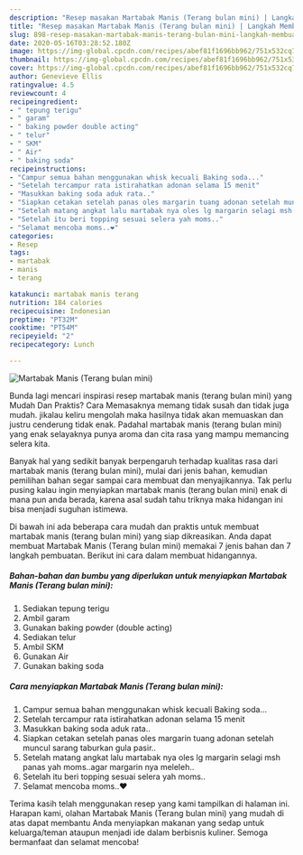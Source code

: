 ```yaml
---
description: "Resep masakan Martabak Manis (Terang bulan mini) | Langkah Membuat Martabak Manis (Terang bulan mini) Yang Sedap"
title: "Resep masakan Martabak Manis (Terang bulan mini) | Langkah Membuat Martabak Manis (Terang bulan mini) Yang Sedap"
slug: 898-resep-masakan-martabak-manis-terang-bulan-mini-langkah-membuat-martabak-manis-terang-bulan-mini-yang-sedap
date: 2020-05-16T03:28:52.180Z
image: https://img-global.cpcdn.com/recipes/abef81f1696bb962/751x532cq70/martabak-manis-terang-bulan-mini-foto-resep-utama.jpg
thumbnail: https://img-global.cpcdn.com/recipes/abef81f1696bb962/751x532cq70/martabak-manis-terang-bulan-mini-foto-resep-utama.jpg
cover: https://img-global.cpcdn.com/recipes/abef81f1696bb962/751x532cq70/martabak-manis-terang-bulan-mini-foto-resep-utama.jpg
author: Genevieve Ellis
ratingvalue: 4.5
reviewcount: 4
recipeingredient:
- " tepung terigu"
- " garam"
- " baking powder double acting"
- " telur"
- " SKM"
- " Air"
- " baking soda"
recipeinstructions:
- "Campur semua bahan menggunakan whisk kecuali Baking soda..."
- "Setelah tercampur rata istirahatkan adonan selama 15 menit"
- "Masukkan baking soda aduk rata.."
- "Siapkan cetakan setelah panas oles margarin tuang adonan setelah muncul sarang taburkan gula pasir.."
- "Setelah matang angkat lalu martabak nya oles lg margarin selagi msh panas yah moms..agar margarin nya meleleh.."
- "Setelah itu beri topping sesuai selera yah moms.."
- "Selamat mencoba moms..❤"
categories:
- Resep
tags:
- martabak
- manis
- terang

katakunci: martabak manis terang 
nutrition: 184 calories
recipecuisine: Indonesian
preptime: "PT32M"
cooktime: "PT54M"
recipeyield: "2"
recipecategory: Lunch

---
```



![Martabak Manis (Terang bulan mini)](https://img-global.cpcdn.com/recipes/abef81f1696bb962/751x532cq70/martabak-manis-terang-bulan-mini-foto-resep-utama.jpg)

Bunda lagi mencari inspirasi resep martabak manis (terang bulan mini) yang Mudah Dan Praktis? Cara Memasaknya memang tidak susah dan tidak juga mudah. jikalau keliru mengolah maka hasilnya tidak akan memuaskan dan justru cenderung tidak enak. Padahal martabak manis (terang bulan mini) yang enak selayaknya punya aroma dan cita rasa yang mampu memancing selera kita.



Banyak hal yang sedikit banyak berpengaruh terhadap kualitas rasa dari martabak manis (terang bulan mini), mulai dari jenis bahan, kemudian pemilihan bahan segar sampai cara membuat dan menyajikannya. Tak perlu pusing kalau ingin menyiapkan martabak manis (terang bulan mini) enak di mana pun anda berada, karena asal sudah tahu triknya maka hidangan ini bisa menjadi suguhan istimewa.


Di bawah ini ada beberapa cara mudah dan praktis untuk membuat martabak manis (terang bulan mini) yang siap dikreasikan. Anda dapat membuat Martabak Manis (Terang bulan mini) memakai 7 jenis bahan dan 7 langkah pembuatan. Berikut ini cara dalam membuat hidangannya.

<!--inarticleads1-->

##### Bahan-bahan dan bumbu yang diperlukan untuk menyiapkan Martabak Manis (Terang bulan mini):

1. Sediakan  tepung terigu
1. Ambil  garam
1. Gunakan  baking powder (double acting)
1. Sediakan  telur
1. Ambil  SKM
1. Gunakan  Air
1. Gunakan  baking soda




<!--inarticleads2-->

##### Cara menyiapkan Martabak Manis (Terang bulan mini):

1. Campur semua bahan menggunakan whisk kecuali Baking soda...
1. Setelah tercampur rata istirahatkan adonan selama 15 menit
1. Masukkan baking soda aduk rata..
1. Siapkan cetakan setelah panas oles margarin tuang adonan setelah muncul sarang taburkan gula pasir..
1. Setelah matang angkat lalu martabak nya oles lg margarin selagi msh panas yah moms..agar margarin nya meleleh..
1. Setelah itu beri topping sesuai selera yah moms..
1. Selamat mencoba moms..❤




Terima kasih telah menggunakan resep yang kami tampilkan di halaman ini. Harapan kami, olahan Martabak Manis (Terang bulan mini) yang mudah di atas dapat membantu Anda menyiapkan makanan yang sedap untuk keluarga/teman ataupun menjadi ide dalam berbisnis kuliner. Semoga bermanfaat dan selamat mencoba!
